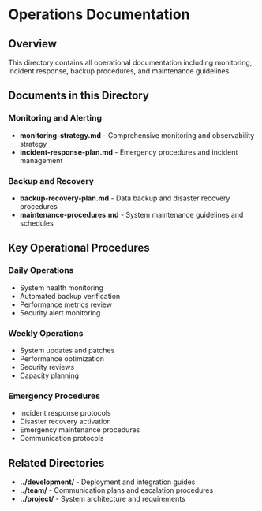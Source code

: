 # Operations Documentation

## Overview
This directory contains all operational documentation including monitoring, incident response, backup procedures, and maintenance guidelines.

## Documents in this Directory

### Monitoring and Alerting
- **monitoring-strategy.md** - Comprehensive monitoring and observability strategy
- **incident-response-plan.md** - Emergency procedures and incident management

### Backup and Recovery
- **backup-recovery-plan.md** - Data backup and disaster recovery procedures
- **maintenance-procedures.md** - System maintenance guidelines and schedules

## Key Operational Procedures

### Daily Operations
- System health monitoring
- Automated backup verification
- Performance metrics review
- Security alert monitoring

### Weekly Operations
- System updates and patches
- Performance optimization
- Security reviews
- Capacity planning

### Emergency Procedures
- Incident response protocols
- Disaster recovery activation
- Emergency maintenance procedures
- Communication protocols

## Related Directories
- **../development/** - Deployment and integration guides
- **../team/** - Communication plans and escalation procedures
- **../project/** - System architecture and requirements